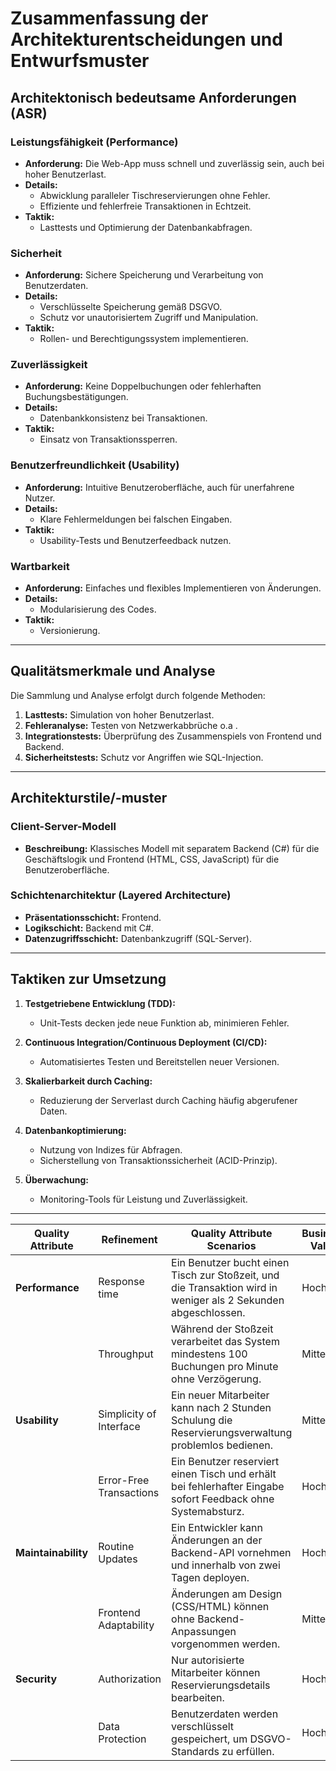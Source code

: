 # Zusammenfassung der Architekturentscheidungen und Entwurfsmuster

## Architektonisch bedeutsame Anforderungen (ASR)

### Leistungsfähigkeit (Performance)
- **Anforderung:** Die Web-App muss schnell und zuverlässig sein, auch bei hoher Benutzerlast.
- **Details:**
  - Abwicklung paralleler Tischreservierungen ohne Fehler.
  - Effiziente und fehlerfreie Transaktionen in Echtzeit.
- **Taktik:**
  - Lasttests und Optimierung der Datenbankabfragen.

### Sicherheit
- **Anforderung:** Sichere Speicherung und Verarbeitung von Benutzerdaten.
- **Details:**
  - Verschlüsselte Speicherung gemäß DSGVO.
  - Schutz vor unautorisiertem Zugriff und Manipulation.
- **Taktik:**
  - Rollen- und Berechtigungssystem implementieren.

### Zuverlässigkeit
- **Anforderung:** Keine Doppelbuchungen oder fehlerhaften Buchungsbestätigungen.
- **Details:**
  - Datenbankkonsistenz bei Transaktionen.
- **Taktik:**
  - Einsatz von Transaktionssperren.

### Benutzerfreundlichkeit (Usability)
- **Anforderung:** Intuitive Benutzeroberfläche, auch für unerfahrene Nutzer.
- **Details:**
  - Klare Fehlermeldungen bei falschen Eingaben.
- **Taktik:**
  - Usability-Tests und Benutzerfeedback nutzen.

### Wartbarkeit
- **Anforderung:** Einfaches und flexibles Implementieren von Änderungen.
- **Details:**
  - Modularisierung des Codes.
- **Taktik:**
  - Versionierung.

---

## Qualitätsmerkmale und Analyse
Die Sammlung und Analyse erfolgt durch folgende Methoden:
1. **Lasttests:** Simulation von hoher Benutzerlast.
2. **Fehleranalyse:** Testen von Netzwerkabbrüche o.a .
3. **Integrationstests:** Überprüfung des Zusammenspiels von Frontend und Backend.
4. **Sicherheitstests:** Schutz vor Angriffen wie SQL-Injection.

---

## Architekturstile/-muster

### Client-Server-Modell
- **Beschreibung:** Klassisches Modell mit separatem Backend (C#) für die Geschäftslogik und Frontend (HTML, CSS, JavaScript) für die Benutzeroberfläche.

### Schichtenarchitektur (Layered Architecture)
- **Präsentationsschicht:** Frontend.
- **Logikschicht:** Backend mit C#.
- **Datenzugriffsschicht:** Datenbankzugriff (SQL-Server).
---

## Taktiken zur Umsetzung

1. **Testgetriebene Entwicklung (TDD):**
   - Unit-Tests decken jede neue Funktion ab, minimieren Fehler.

2. **Continuous Integration/Continuous Deployment (CI/CD):**
   - Automatisiertes Testen und Bereitstellen neuer Versionen.

3. **Skalierbarkeit durch Caching:**
   - Reduzierung der Serverlast durch Caching häufig abgerufener Daten.

4. **Datenbankoptimierung:**
   - Nutzung von Indizes für Abfragen.
   - Sicherstellung von Transaktionssicherheit (ACID-Prinzip).

5. **Überwachung:**
   - Monitoring-Tools für Leistung und Zuverlässigkeit.

---


| **Quality Attribute** | **Refinement**              | **Quality Attribute Scenarios**                                                                 | **Business Value** | **Technical Risk** |
|------------------------|-----------------------------|--------------------------------------------------------------------------------------------------|---------------------|---------------------|
| **Performance**        | Response time              | Ein Benutzer bucht einen Tisch zur Stoßzeit, und die Transaktion wird in weniger als 2 Sekunden abgeschlossen. | Hoch                | Mittel              |
|                        | Throughput                 | Während der Stoßzeit verarbeitet das System mindestens 100 Buchungen pro Minute ohne Verzögerung. | Mittel              | Mittel              |
| **Usability**          | Simplicity of Interface    | Ein neuer Mitarbeiter kann nach 2 Stunden Schulung die Reservierungsverwaltung problemlos bedienen. | Mittel              | Niedrig             |
|                        | Error-Free Transactions    | Ein Benutzer reserviert einen Tisch und erhält bei fehlerhafter Eingabe sofort Feedback ohne Systemabsturz. | Hoch                | Mittel              |
| **Maintainability**    | Routine Updates            | Ein Entwickler kann Änderungen an der Backend-API vornehmen und innerhalb von zwei Tagen deployen. | Hoch                | Mittel              |
|                        | Frontend Adaptability      | Änderungen am Design (CSS/HTML) können ohne Backend-Anpassungen vorgenommen werden.              | Mittel              | Mittel              |
| **Security**           | Authorization              | Nur autorisierte Mitarbeiter können Reservierungsdetails bearbeiten.                             | Hoch                | Hoch                |
|                        | Data Protection            | Benutzerdaten werden verschlüsselt gespeichert, um DSGVO-Standards zu erfüllen.                 | Hoch                | Hoch                |
